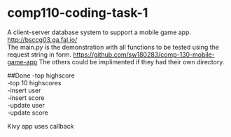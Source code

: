 # comp110-coding-task-1
A client-server database system to support a mobile game app.  
http://bsccg03.ga.fal.io/  
The main.py is the demonstration with all functions to be tested using the request string in form.
https://github.com/sw180283/comp-130-mobile-game-app
The others could be implimented if they had their own directory.

##Done
-top highscore  
-top 10 highscores  
-insert user  
-insert score  
-update user  
-update score  

Kivy app uses callback
